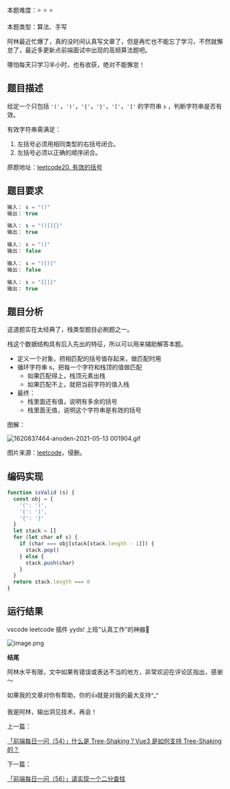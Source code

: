 本题难度：⭐ ⭐ ⭐

本题类型：算法、手写

阿林最近忙爆了，真的没时间认真写文章了，但是再忙也不能忘了学习，不然就懈怠了，最近多更新点前端面试中出现的高频算法题吧。

哪怕每天只学习半小时，也有收获，绝对不能懈怠！

## 题目描述

给定一个只包括 `'('`，`')'`，`'{'`，`'}'`，`'['`，`']'` 的字符串 `s` ，判断字符串是否有效。

有效字符串需满足：

1. 左括号必须用相同类型的右括号闭合。
2. 左括号必须以正确的顺序闭合。

原题地址：[leetcode20. 有效的括号](https://leetcode-cn.com/problems/valid-parentheses/)

## 题目要求

```js
输入： s = "()"
输出： true
```

```js
输入： s = "()[]{}"
输出： true
```

```js
输入： s = "(]"
输出： false
```

```js
输入： s = "([)]"
输出： false
```

```js
输入： s = "{[]}"
输出： true
```

## 题目分析

这道题实在太经典了，栈类型题目必刷题之一。

栈这个数据结构具有后入先出的特征，所以可以用来辅助解答本题。

- 定义一个对象，把相匹配的括号值存起来，做匹配时用
- 循环字符串 s，把每一个字符和栈顶的值做匹配
  - 如果匹配得上，栈顶元素出栈
  - 如果匹配不上，就把当前字符的值入栈
- 最终：
  - 栈里面还有值，说明有多余的括号
  - 栈里面无值，说明这个字符串是有效的括号
  
图解：

![1620837464-anoden-2021-05-13 001904.gif](https://p9-juejin.byteimg.com/tos-cn-i-k3u1fbpfcp/3ade039a4ce84305b69f69268e3d2f75~tplv-k3u1fbpfcp-watermark.image?)

图片来源：[leetcode](https://leetcode-cn.com/problems/valid-parentheses/solution/yuan-lai-hui-luo-ji-qing-xi-jian-dan-yi-yjcme/)，侵删。

## 编码实现

```js
function isValid (s) {
  const obj = {
    '(': ')',
    '[': ']',
    '{': '}'
  }
  let stack = []
  for (let char of s) {
    if (char === obj[stack[stack.length - 1]]) {
      stack.pop()
    } else {
      stack.push(char)
    }
  }
  return stack.length === 0
}
```

## 运行结果

vscode leetcode 插件 yyds! 上班“认真工作”的神器🐶

![image.png](https://p6-juejin.byteimg.com/tos-cn-i-k3u1fbpfcp/7acdf37ffd094cba81adc57964e1b3b1~tplv-k3u1fbpfcp-watermark.image?)

**结尾**

阿林水平有限，文中如果有错误或表达不当的地方，非常欢迎在评论区指出，感谢～

如果我的文章对你有帮助，你的👍就是对我的最大支持^_^

我是阿林，输出洞见技术，再会！

上一篇：

[「前端每日一问（54）」什么是 Tree-Shaking？Vue3 是如何支持 Tree-Shaking 的？](https://github.com/wlllyfor/question-everyday/blob/main/Blog/54.%E4%BB%80%E4%B9%88%E6%98%AFTree-Shaking%EF%BC%9FVue3%20%E6%98%AF%E5%A6%82%E4%BD%95%E6%94%AF%E6%8C%81%20Tree-Shaking%20%E7%9A%84%EF%BC%9F.md)

下一篇：

[「前端每日一问（56）」请实现一个二分查找](https://github.com/wlllyfor/question-everyday/blob/main/Blog/56.%E8%AF%B7%E5%AE%9E%E7%8E%B0%E4%B8%80%E4%B8%AA%E4%BA%8C%E5%88%86%E6%9F%A5%E6%89%BE.md)

